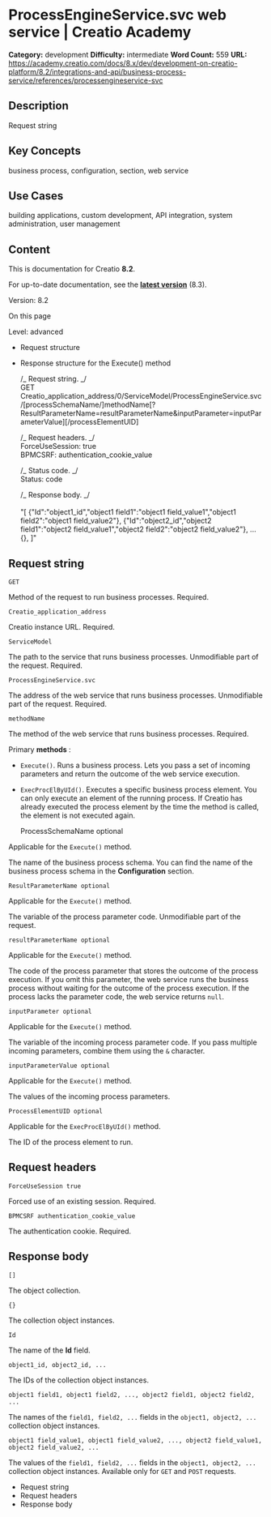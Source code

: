 # ProcessEngineService.svc web service | Creatio Academy

**Category:** development **Difficulty:** intermediate **Word Count:** 559
**URL:**
https://academy.creatio.com/docs/8.x/dev/development-on-creatio-platform/8.2/integrations-and-api/business-process-service/references/processengineservice-svc

## Description

Request string

## Key Concepts

business process, configuration, section, web service

## Use Cases

building applications, custom development, API integration, system
administration, user management

## Content

This is documentation for Creatio **8.2**.

For up-to-date documentation, see the
**[latest version](/docs/8.x/dev/development-on-creatio-platform/integrations-and-api/business-process-service/references/processengineservice-svc)**
(8.3).

Version: 8.2

On this page

Level: advanced

- Request structure
- Response structure for the Execute() method

  /_ Request string. _/  
  GET Creatio_application_address/0/ServiceModel/ProcessEngineService.svc/[processSchemaName/]methodName[?ResultParameterName=resultParameterName&inputParameter=inputParameterValue][/processElementUID]

  /_ Request headers. _/  
  ForceUseSession: true  
  BPMCSRF: authentication_cookie_value

  /_ Status code. _/  
  Status: code

  /_ Response body. _/  
  <string xmlns="https://schemas.microsoft.com/2003/10/Serialization/">  
   "[  {\"Id\":\"object1_id\",\"object1 field1\":\"object1
  field_value1\",\"object1 field2\":\"object1 field_value2\"},
  {\"Id\":\"object2_id\",\"object2 field1\":\"object2 field_value1\",\"object2
  field2\":\"object2 field_value2\"},  ... {},  ]"  
  </string>

## Request string​

    GET

Method of the request to run business processes. Required.

    Creatio_application_address

Creatio instance URL. Required.

    ServiceModel

The path to the service that runs business processes. Unmodifiable part of the
request. Required.

    ProcessEngineService.svc

The address of the web service that runs business processes. Unmodifiable part
of the request. Required.

    methodName

The method of the web service that runs business processes. Required.

Primary **methods** :

- `Execute()`. Runs a business process. Lets you pass a set of incoming
  parameters and return the outcome of the web service execution.
- `ExecProcElByUId()`. Executes a specific business process element. You can
  only execute an element of the running process. If Creatio has already
  executed the process element by the time the method is called, the element is
  not executed again.

  ProcessSchemaName optional

Applicable for the `Execute()` method.

The name of the business process schema. You can find the name of the business
process schema in the **Configuration** section.

    ResultParameterName optional

Applicable for the `Execute()` method.

The variable of the process parameter code. Unmodifiable part of the request.

    resultParameterName optional

Applicable for the `Execute()` method.

The code of the process parameter that stores the outcome of the process
execution. If you omit this parameter, the web service runs the business process
without waiting for the outcome of the process execution. If the process lacks
the parameter code, the web service returns `null`.

    inputParameter optional

Applicable for the `Execute()` method.

The variable of the incoming process parameter code. If you pass multiple
incoming parameters, combine them using the `&` character.

    inputParameterValue optional

Applicable for the `Execute()` method.

The values of the incoming process parameters.

    ProcessElementUID optional

Applicable for the `ExecProcElByUId()` method.

The ID of the process element to run.

## Request headers​

    ForceUseSession true

Forced use of an existing session. Required.

    BPMCSRF authentication_cookie_value

The authentication cookie. Required.

## Response body​

    []

The object collection.

    {}

The collection object instances.

    Id

The name of the **Id** field.

    object1_id, object2_id, ...

The IDs of the collection object instances.

    object1 field1, object1 field2, ..., object2 field1, object2 field2, ...

The names of the `field1, field2, ...` fields in the `object1, object2, ...`
collection object instances.

    object1 field_value1, object1 field_value2, ..., object2 field_value1, object2 field_value2, ...

The values of the `field1, field2, ...` fields in the `object1, object2, ...`
collection object instances. Available only for `GET` and `POST` requests.

- Request string
- Request headers
- Response body
